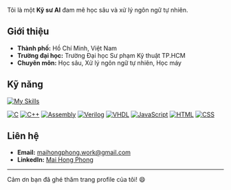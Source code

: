 

Tôi là một **Kỹ sư AI** đam mê học sâu và xử lý ngôn ngữ tự nhiên.

## Giới thiệu

- **Thành phố:** Hồ Chí Minh, Việt Nam
- **Trường đại học:** Trường Đại học Sư phạm Kỹ thuật TP.HCM
- **Chuyên môn:** Học sâu, Xử lý ngôn ngữ tự nhiên, Học máy

## Kỹ năng

[![My Skills](https://skillicons.dev/icons?i=python,c,cpp,assembly,verilog,vhdl,js,html,css)](https://skillicons.dev)

[![C](https://cdn.jsdelivr.net/npm/simple-icons/icons/c.svg)](https://simpleicons.org/icons/c.svg)
[![C++](https://cdn.jsdelivr.net/npm/simple-icons/icons/cplusplus.svg)](https://simpleicons.org/icons/cplusplus.svg)
[![Assembly](https://cdn.jsdelivr.net/npm/simple-icons/icons/assembly.svg)](https://simpleicons.org/icons/assembly.svg)
[![Verilog](https://cdn.jsdelivr.net/npm/simple-icons/icons/verilog.svg)](https://simpleicons.org/icons/verilog.svg)
[![VHDL](https://cdn.jsdelivr.net/npm/simple-icons/icons/vhdl.svg)](https://simpleicons.org/icons/vhdl.svg)
[![JavaScript](https://cdn.jsdelivr.net/npm/simple-icons/icons/javascript.svg)](https://simpleicons.org/icons/javascript.svg)
[![HTML](https://cdn.jsdelivr.net/npm/simple-icons/icons/html5.svg)](https://simpleicons.org/icons/html5.svg)
[![CSS](https://cdn.jsdelivr.net/npm/simple-icons/icons/css3.svg)](https://simpleicons.org/icons/css3.svg)


## Liên hệ

- **Email:** [maihongphong.work@gmail.com](mailto:maihongphong.work@gmail.com)
- **LinkedIn:** [Mai Hong Phong](https://www.linkedin.com/in/maihongphong1902/)

---

Cảm ơn bạn đã ghé thăm trang profile của tôi! 😄
